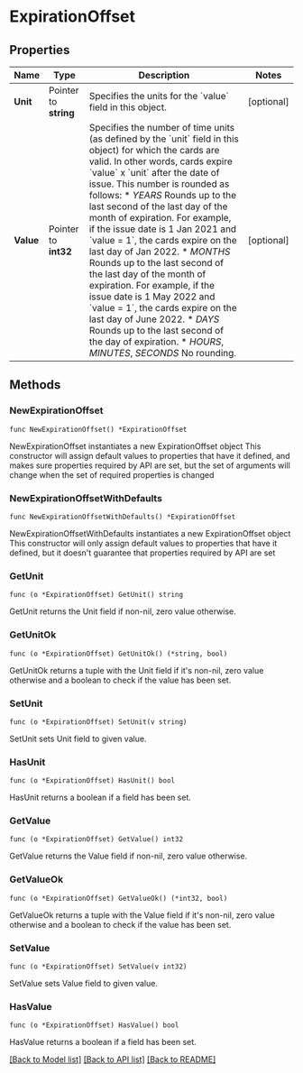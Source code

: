 # ExpirationOffset

## Properties

Name | Type | Description | Notes
------------ | ------------- | ------------- | -------------
**Unit** | Pointer to **string** | Specifies the units for the &#x60;value&#x60; field in this object. | [optional] 
**Value** | Pointer to **int32** | Specifies the number of time units (as defined by the &#x60;unit&#x60; field in this object) for which the cards are valid. In other words, cards expire &#x60;value&#x60; x &#x60;unit&#x60; after the date of issue.  This number is rounded as follows:  * *YEARS*  Rounds up to the last second of the last day of the month of expiration. For example, if the issue date is 1 Jan 2021 and &#x60;value &#x3D; 1&#x60;, the cards expire on the last day of Jan 2022.  * *MONTHS*  Rounds up to the last second of the last day of the month of expiration. For example, if the issue date is 1 May 2022 and &#x60;value &#x3D; 1&#x60;, the cards expire on the last day of June 2022.  * *DAYS*  Rounds up to the last second of the day of expiration.  * *HOURS*, *MINUTES*, *SECONDS*  No rounding. | [optional] 

## Methods

### NewExpirationOffset

`func NewExpirationOffset() *ExpirationOffset`

NewExpirationOffset instantiates a new ExpirationOffset object
This constructor will assign default values to properties that have it defined,
and makes sure properties required by API are set, but the set of arguments
will change when the set of required properties is changed

### NewExpirationOffsetWithDefaults

`func NewExpirationOffsetWithDefaults() *ExpirationOffset`

NewExpirationOffsetWithDefaults instantiates a new ExpirationOffset object
This constructor will only assign default values to properties that have it defined,
but it doesn't guarantee that properties required by API are set

### GetUnit

`func (o *ExpirationOffset) GetUnit() string`

GetUnit returns the Unit field if non-nil, zero value otherwise.

### GetUnitOk

`func (o *ExpirationOffset) GetUnitOk() (*string, bool)`

GetUnitOk returns a tuple with the Unit field if it's non-nil, zero value otherwise
and a boolean to check if the value has been set.

### SetUnit

`func (o *ExpirationOffset) SetUnit(v string)`

SetUnit sets Unit field to given value.

### HasUnit

`func (o *ExpirationOffset) HasUnit() bool`

HasUnit returns a boolean if a field has been set.

### GetValue

`func (o *ExpirationOffset) GetValue() int32`

GetValue returns the Value field if non-nil, zero value otherwise.

### GetValueOk

`func (o *ExpirationOffset) GetValueOk() (*int32, bool)`

GetValueOk returns a tuple with the Value field if it's non-nil, zero value otherwise
and a boolean to check if the value has been set.

### SetValue

`func (o *ExpirationOffset) SetValue(v int32)`

SetValue sets Value field to given value.

### HasValue

`func (o *ExpirationOffset) HasValue() bool`

HasValue returns a boolean if a field has been set.


[[Back to Model list]](../README.md#documentation-for-models) [[Back to API list]](../README.md#documentation-for-api-endpoints) [[Back to README]](../README.md)


